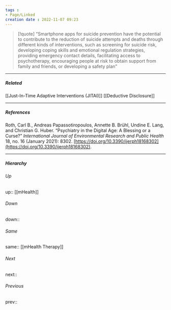 ```yaml
---
tags :
- Page/Linked
creation date : 2022-11-07 09:23 
---
```


> [!quote] 
> “Smartphone apps for suicide prevention have the potential to contribute to the reduction of suicide attempts and deaths through different kinds of interventions, such as screening for suicide risk, developing coping skills and emotional regulation strategies, providing emergency contact details, facilitating access to psychotherapy, encouraging people at risk to obtain support from family and friends, or developing a safety plan”

---
##### Related
[[Just-In-Time Adaptive Interventions (JITAI)]]
[[Deductive Disclosure]]

---
##### References
Roth, Carl B., Andreas Papassotiropoulos, Annette B. Brühl, Undine E. Lang, and Christian G. Huber. “Psychiatry in the Digital Age: A Blessing or a Curse?” _International Journal of Environmental Research and Public Health_ 18, no. 16 (January 2021): 8302. [https://doi.org/10.3390/ijerph18168302](https://doi.org/10.3390/ijerph18168302).

---
##### Hierarchy
###### Up
up:: [[mHealth]]
###### Down
down:: 
###### Same
same:: [[mHealth Therapy]]
###### Next
next:: 
###### Previous
prev:: 